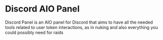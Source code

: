 # Discord AIO Panel
 Discord Panel is an AIO panel for Discord that aims to have all the needed tools related to user token interactions, as in nuking and also everything you could possibly need for raids
